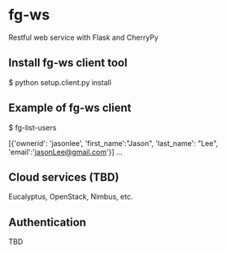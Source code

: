 fg-ws
=====

Restful web service with Flask and CherryPy

Install fg-ws client tool
--------------------------
$ python setup.client.py install

Example of fg-ws client
------------------------
$ fg-list-users
 
[{'ownerid': 'jasonlee', 'first_name':"Jason", 'last_name': "Lee", 'email':'jasonLee@gmail.com'}]
...

Cloud services (TBD)
----------------------
Eucalyptus, OpenStack, Nimbus, etc. 


Authentication
---------------
TBD

